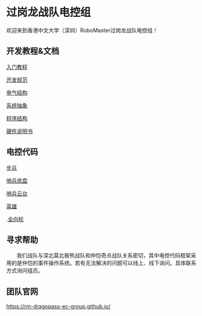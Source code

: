 # 过岗龙战队电控组

欢迎来到香港中文大学（深圳）RoboMaster过岗龙战队电控组！

## 开发教程&文档
[入门教程](https://github.com/RM-DragoPass-EC-Group/.github/blob/main/profile/Beginning/Beginning.md)

[开发规范](https://github.com/RM-DragoPass-EC-Group/.github/blob/main/profile/Development%20Standard/Development%20Standard.md)

[电气结构](https://github.com/RM-DragoPass-EC-Group/.github/blob/main/profile/Electrical%20Structure/Electrical%20Structure.md)

[系统抽象](https://github.com/RM-DragoPass-EC-Group/.github/blob/main/profile/OS%20Abstraction/OS%20Abstraction.md)

[程序结构](https://github.com/RM-DragoPass-EC-Group/.github/blob/main/profile/Project%20Structure/Project%20Structure.md)

[硬件说明书](https://github.com/RM-DragoPass-EC-Group/.github/tree/main/Docs)

## 电控代码
[步兵](https://github.com/RM-DragoPass-EC-Group/24-season-Infantry)

[哨兵底盘](https://github.com/RM-DragoPass-EC-Group/24-season-Sentry-Chassis)

[哨兵云台](https://github.com/RM-DragoPass-EC-Group/24-season-Sentry-Gimbal)

[英雄](https://github.com/RM-DragoPass-EC-Group/25-season-Hero)

.[全向轮](https://github.com/RM-DragoPass-EC-Group/25-season-Omni-Infantry.git)

## 寻求帮助
&nbsp;&nbsp;&nbsp;&nbsp;&nbsp;&nbsp;
我们战队与深北莫北极熊战队和仲恺奇点战队关系密切，其中电控代码框架采用的是仲恺的事件操作系统。若有无法解决的问题可以线上、线下询问。具体联系方式询问组员。

## 团队官网
https://rm-dragopass-ec-group.github.io/
